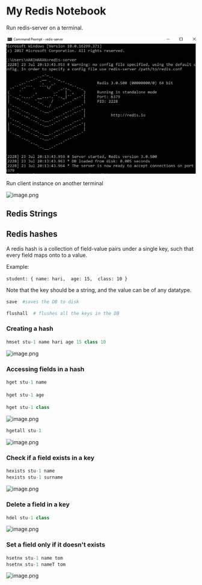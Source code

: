 
# My Redis Notebook

Run redis-server on a terminal.

![image](https://github.com/Hariharan98m/jupyter-notebooks/blob/master/redis/1.JPG)

Run client instance on another terminal

![image.png](![image](https://github.com/Hariharan98m/jupyter-notebooks/blob/master/redis/2.JPG))

## Redis Strings



## Redis hashes

A redis hash is a collection of field-value pairs under a single key, such that every field maps onto to a value. 

Example: 

`
student: {
       name: hari, 
       age: 15, 
       class: 10
    }
`

Note that the key should be a string, and the value can be of any datatype.


```python
save  #saves the DB to disk
```


```python
flushall  # flushes all the keys in the DB
```

### Creating a hash


```python
hmset stu-1 name hari age 15 class 10
```

![image.png](![image](https://github.com/Hariharan98m/jupyter-notebooks/blob/master/redis/3.JPG))

### Accessing fields in a hash


```python
hget stu-1 name

hget stu-1 age

hget stu-1 class
```

![image.png](![image](https://github.com/Hariharan98m/jupyter-notebooks/blob/master/redis/4.JPG))


```python
hgetall stu-1
```

![image.png](![image](https://github.com/Hariharan98m/jupyter-notebooks/blob/master/redis/5.JPG))

### Check if a field exists in a key


```python
hexists stu-1 name
hexists stu-1 surname
```

![image.png](![image](https://github.com/Hariharan98m/jupyter-notebooks/blob/master/redis/6.JPG))

### Delete a field in a key


```python
hdel stu-1 class
```

![image.png](![image](https://github.com/Hariharan98m/jupyter-notebooks/blob/master/redis/7.JPG))

### Set a field only if it doesn't exists


```python
hsetnx stu-1 name tom
hsetnx stu-1 nameT tom
```

![image.png](![image](https://github.com/Hariharan98m/jupyter-notebooks/blob/master/redis/8.JPG))
